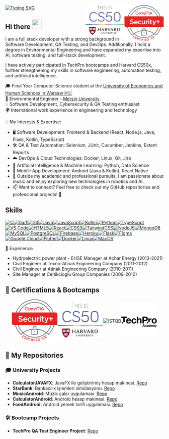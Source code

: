 [![Typing SVG](https://readme-typing-svg.demolab.com?font=Fira+Code&weight=600&size=35&duration=2000&pause=1000&color=1E88E5&multiline=true&width=435&height=100&lines=%24whoami;Bu%C4%9Fra+Han)](https://git.io/typing-svg) 
<img src="https://github.com/hanbugra82/hanbugra82/blob/main/SecurityPlus%20Logo%20Certified%20CE.png" width="125" align="right">
<img src="https://github.com/hanbugra82/hanbugra82/blob/main/cs50.png" width="125" align="right">


## Hi there <img src="https://user-images.githubusercontent.com/18350557/176309783-0785949b-9127-417c-8b55-ab5a4333674e.gif" width="30" height="30">

I am a full stack developer with a strong background in Software Development, QA Testing, and DevOps. Additionally, I hold a degree in Environmental Engineering and have expanded my expertise into AI, software testing, and full-stack development.

I have actively participated in TechPro bootcamps and Harvard CS50x, further strengthening my skills in software engineering, automation testing, and artificial intelligence.

🎓 Final Year Computer Science student at the [University of Economics and Human Sciences in Warsaw 🇵🇱](https://vizja.pl/en/about-us/)   
🌱 Environmental Engineer - [Mersin University](https://www.mersin.edu.tr/academic/faculty-of-engineering)  
💡 Software Development, Cybersecurity & QA Testing enthusiast  
🌍 International work experience in engineering and technology  

💡 My Interests & Expertise:

- 🖥️ Software Development: Frontend & Backend (React, Node.js, Java, Flask, Kotlin, TypeScript)
- 🛠️ QA & Test Automation: Selenium, JUnit, Cucumber, Jenkins, Extent Reports
- ☁️ DevOps & Cloud Technologies: Docker, Linux, Git, Jira
- 🤖 Artificial Intelligence & Machine Learning: Python, Data Science
- 📱 Mobile App Development: Android (Java & Kotlin), React Native
- 🎻 Outside my academic and professional pursuits, I am passionate about music and enjoy exploring new technologies in robotics and AI.
- 📫 Want to connect? Feel free to check out my GitHub repositories and professional projects! 🚀   

## Skills

<p align="left">
<a href="https://docs.microsoft.com/en-us/cpp/?view=msvc-170" target="_blank" rel="noreferrer"><img src="https://raw.githubusercontent.com/danielcranney/readme-generator/main/public/icons/skills/c-colored.svg" width="36" height="36" alt="C" /></a><a href="https://dart.dev/" target="_blank" rel="noreferrer"><img src="https://raw.githubusercontent.com/danielcranney/readme-generator/main/public/icons/skills/dart-colored.svg" width="36" height="36" alt="Dart" /></a><a href="https://git-scm.com/" target="_blank" rel="noreferrer"><img src="https://raw.githubusercontent.com/danielcranney/readme-generator/main/public/icons/skills/git-colored.svg" width="36" height="36" alt="Git" /></a><a href="https://www.oracle.com/java/" target="_blank" rel="noreferrer"><img src="https://raw.githubusercontent.com/danielcranney/readme-generator/main/public/icons/skills/java-colored.svg" width="36" height="36" alt="Java" /></a><a href="https://developer.mozilla.org/en-US/docs/Web/JavaScript" target="_blank" rel="noreferrer"><img src="https://raw.githubusercontent.com/danielcranney/readme-generator/main/public/icons/skills/javascript-colored.svg" width="36" height="36" alt="JavaScript" /></a><a href="https://kotlinlang.org/" target="_blank" rel="noreferrer"><img src="https://raw.githubusercontent.com/danielcranney/readme-generator/main/public/icons/skills/kotlin-colored.svg" width="36" height="36" alt="Kotlin" /></a><a href="https://www.python.org/" target="_blank" rel="noreferrer"><img src="https://raw.githubusercontent.com/danielcranney/readme-generator/main/public/icons/skills/python-colored.svg" width="36" height="36" alt="Python" /></a><a href="https://www.typescriptlang.org/" target="_blank" rel="noreferrer"><img src="https://raw.githubusercontent.com/danielcranney/readme-generator/main/public/icons/skills/typescript-colored.svg" width="36" height="36" alt="TypeScript" /></a><a href="https://code.visualstudio.com/" target="_blank" rel="noreferrer"><img src="https://raw.githubusercontent.com/danielcranney/readme-generator/main/public/icons/skills/visualstudiocode.svg" width="36" height="36" alt="VS Code" /></a><a href="https://developer.mozilla.org/en-US/docs/Glossary/HTML5" target="_blank" rel="noreferrer"><img src="https://raw.githubusercontent.com/danielcranney/readme-generator/main/public/icons/skills/html5-colored.svg" width="36" height="36" alt="HTML5" /></a><a href="https://reactjs.org/" target="_blank" rel="noreferrer"><img src="https://raw.githubusercontent.com/danielcranney/readme-generator/main/public/icons/skills/react-colored.svg" width="36" height="36" alt="React" /></a><a href="https://www.w3.org/TR/CSS/#css" target="_blank" rel="noreferrer"><img src="https://raw.githubusercontent.com/danielcranney/readme-generator/main/public/icons/skills/css3-colored.svg" width="36" height="36" alt="CSS3" /></a><a href="https://tailwindcss.com/" target="_blank" rel="noreferrer"><img src="https://raw.githubusercontent.com/danielcranney/readme-generator/main/public/icons/skills/tailwindcss-colored.svg" width="36" height="36" alt="TailwindCSS" /></a><a href="https://nodejs.org/en/" target="_blank" rel="noreferrer"><img src="https://raw.githubusercontent.com/danielcranney/readme-generator/main/public/icons/skills/nodejs-colored.svg" width="36" height="36" alt="NodeJS" /></a><a href="https://www.mongodb.com/" target="_blank" rel="noreferrer"><img src="https://raw.githubusercontent.com/danielcranney/readme-generator/main/public/icons/skills/mongodb-colored.svg" width="36" height="36" alt="MongoDB" /></a><a href="https://www.mysql.com/" target="_blank" rel="noreferrer"><img src="https://raw.githubusercontent.com/danielcranney/readme-generator/main/public/icons/skills/mysql-colored.svg" width="36" height="36" alt="MySQL" /></a><a href="https://www.postgresql.org/" target="_blank" rel="noreferrer"><img src="https://raw.githubusercontent.com/danielcranney/readme-generator/main/public/icons/skills/postgresql-colored.svg" width="36" height="36" alt="PostgreSQL" /></a><a href="https://firebase.google.com/" target="_blank" rel="noreferrer"><img src="https://raw.githubusercontent.com/danielcranney/readme-generator/main/public/icons/skills/firebase-colored.svg" width="36" height="36" alt="Firebase" /></a><a href="https://www.heroku.com/" target="_blank" rel="noreferrer"><img src="https://raw.githubusercontent.com/danielcranney/readme-generator/main/public/icons/skills/heroku-colored.svg" width="36" height="36" alt="Heroku" /></a><a href="https://flask.palletsprojects.com/en/2.0.x/" target="_blank" rel="noreferrer"><img src="https://raw.githubusercontent.com/danielcranney/readme-generator/main/public/icons/skills/flask-colored.svg" width="36" height="36" alt="Flask" /></a><a href="https://www.figma.com/" target="_blank" rel="noreferrer"><img src="https://raw.githubusercontent.com/danielcranney/readme-generator/main/public/icons/skills/figma-colored.svg" width="36" height="36" alt="Figma" /></a><a href="https://cloud.google.com/" target="_blank" rel="noreferrer"><img src="https://raw.githubusercontent.com/danielcranney/readme-generator/main/public/icons/skills/googlecloud-colored.svg" width="36" height="36" alt="Google Cloud" /></a><a href="https://flutter.dev/" target="_blank" rel="noreferrer"><img src="https://raw.githubusercontent.com/danielcranney/readme-generator/main/public/icons/skills/flutter-colored.svg" width="36" height="36" alt="Flutter" /></a><a href="https://www.docker.com/" target="_blank" rel="noreferrer"><img src="https://raw.githubusercontent.com/danielcranney/readme-generator/main/public/icons/skills/docker-colored.svg" width="36" height="36" alt="Docker" /></a><a href="https://www.linux.org" target="_blank" rel="noreferrer"><img src="https://raw.githubusercontent.com/danielcranney/readme-generator/main/public/icons/skills/linux-colored.svg" width="36" height="36" alt="Linux" /></a><a href="https://apple.com" target="_blank" rel="noreferrer"><img src="https://raw.githubusercontent.com/danielcranney/readme-generator/main/public/icons/skills/macos-colored.svg" width="36" height="36" alt="MacOS" /></a>
</p>


📜 Experience  
- Hydroelectric power plant - EHSE Manager at Achar Energy (2013-2021)  
- Civil Engineer at Texno-Atinak Engineering Company (2011-2012)  
- Civil Engineer at Atinak Engineering Company (2010-2011)  
- Site Manager at Celtikcioglu Group Companies (2009-2010)  

## 🎯 Certifications & Bootcamps  
<div style="display: flex; justify-content: center; align-items: center;">
  <a href="https://github.com/hanbugra82/hanbugra82/blob/main/CompTIA%20Security%2B%20ce%20certificate%201%20of%201.png" style="text-decoration: none;"><img src="https://github.com/hanbugra82/hanbugra82/raw/main/SecurityPlus%20Logo%20Certified%20CE.png" width="145" alt="CompTIA Security+"></a>
  <a href="https://github.com/hanbugra82/hanbugra82/blob/main/CS50x.png" style="text-decoration: none;"><img src="https://github.com/hanbugra82/hanbugra82/raw/main/cs50.png" width="145" alt="Harvard CS50"></a>
  <a href="https://github.com/hanbugra82/hanbugra82/blob/main/istqb-foundation-level-_ctfl%201%20of%201.png" style="text-decoration: none;"><img src="https://github.com/hanbugra82/hanbugra82/raw/main/istqb-ctfl-4-logo.png" width="145" alt="ISTQB"></a>
  <a href="https://hanbugra82.github.io/hanbugra82/techpro_certificates.html" target="_blank" style="text-decoration: none;"><img src="https://github.com/hanbugra82/hanbugra82/raw/main/TechPro_Aacademy_logo_Black.png" width="115" alt="TechPro Academy"></a>
</div>

## 📂 My Repositories  
### 🎓 University Projects  
- **CalculatorJAVAFX**: JavaFX ile geliştirilmiş hesap makinesi. [Repo](https://github.com/bugra-university/calculatorJAVAFX)
- **StarBank**: Bankacılık işlemleri simülasyonu. [Repo](https://github.com/bugra-university/starBank)
- **MusicAndroid**: Müzik çalar uygulaması. [Repo](https://github.com/bugra-university/musicAndroid)  
- **CalculatorAndroid**: Android hesap makinesi. [Repo](https://github.com/bugra-university/calculatorAndroid)    
- **FoodAndroid**: Android yemek tarifi uygulaması. [Repo](https://github.com/bugra-university/foodAndroid)  

### 🛠️ Bootcamp Projects  
- **TechPro QA Test Engineer Project**: [Repo](https://github.com/bugra-bootcamps/bugra-techPro171)  
